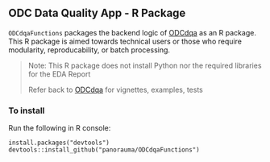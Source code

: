 ## ODC Data Quality App - R Package

`ODCdqaFunctions` packages the backend logic of [ODCdqa](https://github.com/panorauma/ODCdqa) as an R package. This R package is aimed towards technical users or those who require modularity, reproducability, or batch processing.

> Note: This R package does not install Python nor the required libraries for the EDA Report  
>
> Refer back to [ODCdqa](https://github.com/panorauma/ODCdqa) for vignettes, examples, tests  

### To install

Run the following in R console:

```{r}
install.packages("devtools")
devtools::install_github("panorauma/ODCdqaFunctions")
```
